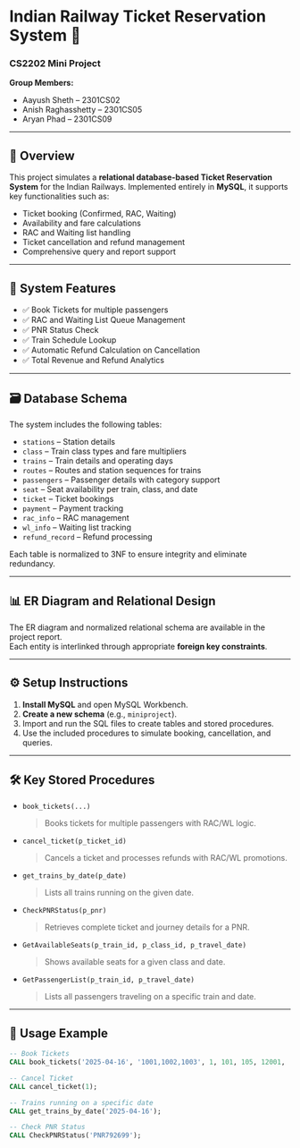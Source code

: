 # Indian Railway Ticket Reservation System 🚆

### CS2202 Mini Project  
**Group Members:**
- Aayush Sheth – 2301CS02  
- Anish Raghasshetty – 2301CS05  
- Aryan Phad – 2301CS09  

---

## 📘 Overview

This project simulates a **relational database-based Ticket Reservation System** for the Indian Railways. Implemented entirely in **MySQL**, it supports key functionalities such as:

- Ticket booking (Confirmed, RAC, Waiting)
- Availability and fare calculations
- RAC and Waiting list handling
- Ticket cancellation and refund management
- Comprehensive query and report support

---

## 🧩 System Features

- ✅ Book Tickets for multiple passengers  
- ✅ RAC and Waiting List Queue Management  
- ✅ PNR Status Check  
- ✅ Train Schedule Lookup  
- ✅ Automatic Refund Calculation on Cancellation  
- ✅ Total Revenue and Refund Analytics  

---

## 🗃️ Database Schema

The system includes the following tables:

- `stations` – Station details  
- `class` – Train class types and fare multipliers  
- `trains` – Train details and operating days  
- `routes` – Routes and station sequences for trains  
- `passengers` – Passenger details with category support  
- `seat` – Seat availability per train, class, and date  
- `ticket` – Ticket bookings  
- `payment` – Payment tracking  
- `rac_info` – RAC management  
- `wl_info` – Waiting list tracking  
- `refund_record` – Refund processing  

Each table is normalized to 3NF to ensure integrity and eliminate redundancy.

---

## 📊 ER Diagram and Relational Design

The ER diagram and normalized relational schema are available in the project report.  
Each entity is interlinked through appropriate **foreign key constraints**.

---

## ⚙️ Setup Instructions

1. **Install MySQL** and open MySQL Workbench.
2. **Create a new schema** (e.g., `miniproject`).
3. Import and run the SQL files to create tables and stored procedures.
4. Use the included procedures to simulate booking, cancellation, and queries.

---

## 🛠️ Key Stored Procedures

- `book_tickets(...)`  
  > Books tickets for multiple passengers with RAC/WL logic.

- `cancel_ticket(p_ticket_id)`  
  > Cancels a ticket and processes refunds with RAC/WL promotions.

- `get_trains_by_date(p_date)`  
  > Lists all trains running on the given date.

- `CheckPNRStatus(p_pnr)`  
  > Retrieves complete ticket and journey details for a PNR.

- `GetAvailableSeats(p_train_id, p_class_id, p_travel_date)`  
  > Shows available seats for a given class and date.

- `GetPassengerList(p_train_id, p_travel_date)`  
  > Lists all passengers traveling on a specific train and date.

---

## 📅 Usage Example

```sql
-- Book Tickets
CALL book_tickets('2025-04-16', '1001,1002,1003', 1, 101, 105, 12001, 'UPI');

-- Cancel Ticket
CALL cancel_ticket(1);

-- Trains running on a specific date
CALL get_trains_by_date('2025-04-16');

-- Check PNR Status
CALL CheckPNRStatus('PNR792699');
